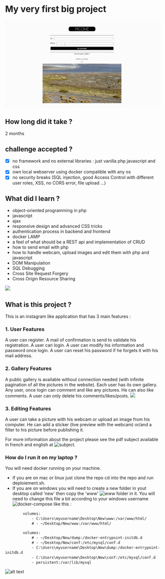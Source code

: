 # My very first big project
![](insta1.gif)
## How long did it take ?
2 months

## challenge accepted ?
- [x] no framework and no external libraries : just vanilla php javascript and css
- [x] own local webserver using docker compatible with any os
- [x] no security breaks (SQL injection,  good Access Control with different user roles, XSS, no CORS error, file upload ...)

## What did I learn ?
  * object-oriented programming in php
  * javascript
  * ajax
  * responsive design and advanced CSS tricks
  * authentication process in backend and frontend
  * docker LAMP
  * a feel of what should be a REST api and implementation of CRUD
  * how to send email with php
  * how to handle webcam, upload images and edit them with php and javascript
  * DOM Manipulation
  * SQL Debugging
  * Cross Site Request Forgery
  * Cross Origin Resource Sharing


![](insta2.gif)

## What is this project ?
This is an instagram like application that has 3 main features :
### 1. User Features
A user can register. A mail of confirmation is send to validate his registration. A user can login. A user can modify his information and password once login. A user can reset his password if he forgets it with his mail address.
### 2. Gallery Features
A public gallery is available without connection needed (with infinite pagination of all the pictures in the website). Each user has its own gallery. Any user, once login can comment and like any pictures. He can also like comments. A user can only delete his comments/likes/posts.
![](insta3.gif)
### 3. Editing Features
A user can take a picture with his webcam or upload an image from his computer. He can add a sticker (live preview with the webcam) or/and a filter to his picture before publishing it.

For more information about the project please see the pdf subject available in french and english at ![subject](https://github.com/nepriel/instagram-42/tree/master/subject "subject").

### How do I run it on my laptop ?
You will need docker running on your machine.
- If you are on mac or linux just clone the repo cd into the repo and run deploiement.sh.
- If you are on windows you will need to create a new folder in yout desktop called 'new' then copy the 'www' ![www](https://github.com/nepriel/instagram-42/tree/master/www) folder in it. You will need to change this file a bit according to your windows username ![docker-compose](https://github.com/nepriel/instagram-42/blob/master/www/camagru/DOCKER/docker-compose.yml) like this :
```
        volumes:
            - C:\Users\myusername\Desktop\New\www:/var/www/html/
            # - ~/Desktop/New/www:/var/www/html/
```
```
        volumes:
            # - ~/Desktop/New/dump:/docker-entrypoint-initdb.d
            # - ~/Desktop/New/conf:/etc/mysql/conf.d
            - C:\Users\myusername\Desktop\New\dump:/docker-entrypoint-initdb.d
            - C:\Users\myusername\Desktop\New\conf:/etc/mysql/conf.d
            - persistent:/var/lib/mysql
```
![alt text](https://github.com/nepriel/instagram-42/blob/master/hello.PNG "result of evaluation of project")
